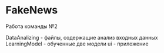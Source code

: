 # FakeNews
Работа команды №2

DataAnalizing - файлы, содержащие анализ входных данных
LearningModel - обученные две модели
ui - приложение
